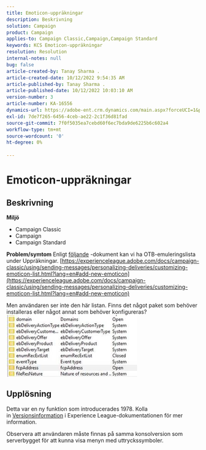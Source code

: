 ```yaml
---
title: Emoticon-uppräkningar
description: Beskrivning
solution: Campaign
product: Campaign
applies-to: Campaign Classic,Campaign,Campaign Standard
keywords: KCS Emoticon-uppräkningar
resolution: Resolution
internal-notes: null
bug: false
article-created-by: Tanay Sharma .
article-created-date: 10/12/2022 9:54:35 AM
article-published-by: Tanay Sharma .
article-published-date: 10/12/2022 10:03:10 AM
version-number: 3
article-number: KA-16556
dynamics-url: https://adobe-ent.crm.dynamics.com/main.aspx?forceUCI=1&pagetype=entityrecord&etn=knowledgearticle&id=8a5b6bdc-134a-ed11-bba2-0022480868ff
exl-id: 7de7f265-6456-4ceb-ae22-2c1f36d81fad
source-git-commit: 7f0f5035ea7cebd60f6ec7bda9de6225b6c602a4
workflow-type: tm+mt
source-wordcount: '0'
ht-degree: 0%

---
```


# Emoticon-uppräkningar

## Beskrivning

<b>Miljö</b>
- Campaign Classic
- Campaign
- Campaign Standard



<b>Problem/symtom</b>
Enligt [följande](https://experienceleague.adobe.com/docs/campaign-classic/using/sending-messages/personalizing-deliveries/customizing-emoticon-list.html?lang=en#add-new-emoticon) -dokument kan vi ha OTB-emuleringslista under Uppräkningar.
[https://experienceleague.adobe.com/docs/campaign-classic/using/sending-messages/personalizing-deliveries/customizing-emoticon-list.html?lang=en#add-new-emoticon](https://experienceleague.adobe.com/docs/campaign-classic/using/sending-messages/personalizing-deliveries/customizing-emoticon-list.html?lang=en#add-new-emoticon)

Men användaren ser inte den här listan. Finns det något paket som behöver installeras eller något annat som behöver konfigureras?
![](assets/___7707b2fe-144a-ed11-bba2-0022480868ff___.jpeg)


## Upplösning


Detta var en ny funktion som introducerades 1978. Kolla in [Versionsinformation](https://experienceleague.adobe.com/docs/campaign-classic/using/release-notes/previous-releases/release--20-2.html?lang=en#release-20-2-1-build-9178) i Experience League-dokumentationen för mer information.

Observera att användaren måste finnas på samma konsolversion som serverbygget för att kunna visa menyn med uttryckssymboler.
